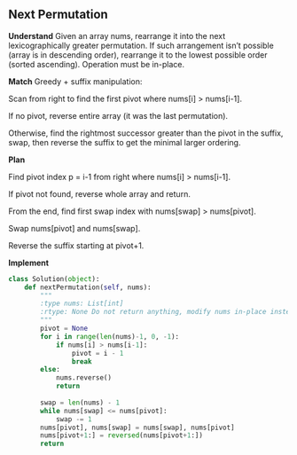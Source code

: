 ## Next Permutation
**Understand**
Given an array nums, rearrange it into the next lexicographically greater permutation. If such arrangement isn’t possible (array is in descending order), rearrange it to the lowest possible order (sorted ascending). Operation must be in-place.

**Match**
Greedy + suffix manipulation:

Scan from right to find the first pivot where nums[i] > nums[i-1].

If no pivot, reverse entire array (it was the last permutation).

Otherwise, find the rightmost successor greater than the pivot in the suffix, swap, then reverse the suffix to get the minimal larger ordering.

**Plan**

Find pivot index p = i-1 from right where nums[i] > nums[i-1].

If pivot not found, reverse whole array and return.

From the end, find first swap index with nums[swap] > nums[pivot].

Swap nums[pivot] and nums[swap].

Reverse the suffix starting at pivot+1.

**Implement**
```py
class Solution(object):
    def nextPermutation(self, nums):
        """
        :type nums: List[int]
        :rtype: None Do not return anything, modify nums in-place instead.
        """
        pivot = None
        for i in range(len(nums)-1, 0, -1):
            if nums[i] > nums[i-1]:
                pivot = i - 1
                break
        else:
            nums.reverse()
            return
        
        swap = len(nums) - 1
        while nums[swap] <= nums[pivot]:
            swap -= 1
        nums[pivot], nums[swap] = nums[swap], nums[pivot]
        nums[pivot+1:] = reversed(nums[pivot+1:])
        return
``` 